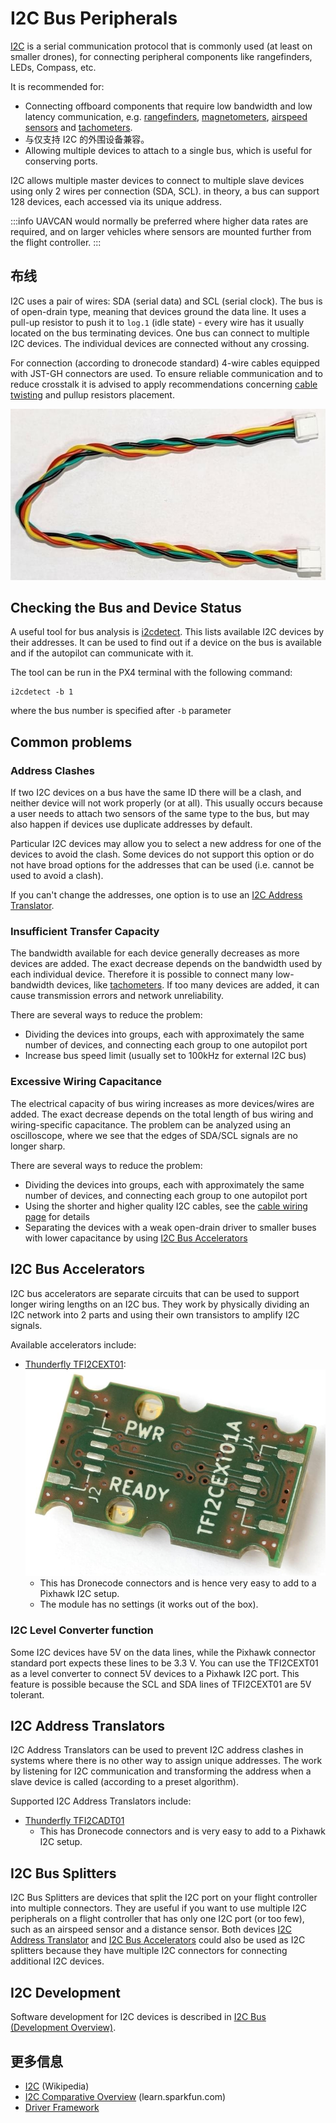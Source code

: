 # I2C Bus Peripherals

[I2C](https://en.wikipedia.org/wiki/I2C) is a serial communication protocol that is commonly used (at least on smaller drones), for connecting peripheral components like rangefinders, LEDs, Compass, etc.

It is recommended for:

- Connecting offboard components that require low bandwidth and low latency communication, e.g. [rangefinders](../sensor/rangefinders.md), [magnetometers](../gps_compass/magnetometer.md), [airspeed sensors](../sensor/airspeed.md) and [tachometers](../sensor/tachometers.md).
- 与仅支持 I2C 的外围设备兼容。
- Allowing multiple devices to attach to a single bus, which is useful for conserving ports.

I2C allows multiple master devices to connect to multiple slave devices using only 2 wires per connection (SDA, SCL).
in theory, a bus can support 128 devices, each accessed via its unique address.

:::info
UAVCAN would normally be preferred where higher data rates are required, and on larger vehicles where sensors are mounted further from the flight controller.
:::

## 布线

I2C uses a pair of wires: SDA (serial data) and SCL (serial clock).
The bus is of open-drain type, meaning that devices ground the data line.
It uses a pull-up resistor to push it to `log.1` (idle state) - every wire has it usually located on the bus terminating devices.
One bus can connect to multiple I2C devices.
The individual devices are connected without any crossing.

For connection (according to dronecode standard) 4-wire cables equipped with JST-GH connectors are used.
To ensure reliable communication and to reduce crosstalk it is advised to apply recommendations concerning [cable twisting](../assembly/cable_wiring.md#i2c-cables) and pullup resistors placement.

![Cable twisting](../../assets/hardware/cables/i2c_jst-gh_cable.jpg)

## Checking the Bus and Device Status

A useful tool for bus analysis is [i2cdetect](../modules/modules_command.md#i2cdetect).
This lists available I2C devices by their addresses.
It can be used to find out if a device on the bus is available and if the autopilot can communicate with it.

The tool can be run in the PX4 terminal with the following command:

```
i2cdetect -b 1
```

where the bus number is specified after `-b` parameter

## Common problems

### Address Clashes

If two I2C devices on a bus have the same ID there will be a clash, and neither device will not work properly (or at all).
This usually occurs because a user needs to attach two sensors of the same type to the bus, but may also happen if devices use duplicate addresses by default.

Particular I2C devices may allow you to select a new address for one of the devices to avoid the clash.
Some devices do not support this option or do not have broad options for the addresses that can be used (i.e. cannot be used to avoid a clash).

If you can't change the addresses, one option is to use an [I2C Address Translator](#i2c-address-translators).

### Insufficient Transfer Capacity

The bandwidth available for each device generally decreases as more devices are added. The exact decrease depends on the bandwidth used by each individual device. Therefore it is possible to connect many low-bandwidth devices, like [tachometers](../sensor/tachometers.md).
If too many devices are added, it can cause transmission errors and network unreliability.

There are several ways to reduce the problem:

- Dividing the devices into groups, each with approximately the same number of devices, and connecting each group to one autopilot port
- Increase bus speed limit (usually set to 100kHz for external I2C bus)

### Excessive Wiring Capacitance

The electrical capacity of bus wiring increases as more devices/wires are added. The exact decrease depends on the total length of bus wiring and wiring-specific capacitance.
The problem can be analyzed using an oscilloscope, where we see that the edges of SDA/SCL signals are no longer sharp.

There are several ways to reduce the problem:

- Dividing the devices into groups, each with approximately the same number of devices, and connecting each group to one autopilot port
- Using the shorter and higher quality I2C cables, see the [cable wiring page](../assembly/cable_wiring.md#i2c-cables) for details
- Separating the devices with a weak open-drain driver to smaller buses with lower capacitance by using [I2C Bus Accelerators](#i2c-bus-accelerators)

## I2C Bus Accelerators

I2C bus accelerators are separate circuits that can be used to support longer wiring lengths on an I2C bus.
They work by physically dividing an I2C network into 2 parts and using their own transistors to amplify I2C signals.

Available accelerators include:

- [Thunderfly TFI2CEXT01](https://docs.thunderfly.cz/avionics/TFI2CEXT01/):
  ![I2C bus extender](../../assets/peripherals/i2c_tfi2cext/tfi2cext01a_bottom.jpg)
  - This has Dronecode connectors and is hence very easy to add to a Pixhawk I2C setup.
  - The module has no settings (it works out of the box).

### I2C Level Converter function

Some I2C devices have 5V on the data lines, while the Pixhawk connector standard port expects these lines to be 3.3 V.
You can use the TFI2CEXT01 as a level converter to connect 5V devices to a Pixhawk I2C port. This feature is possible because the SCL and SDA lines of TFI2CEXT01 are 5V tolerant.

## I2C Address Translators

I2C Address Translators can be used to prevent I2C address clashes in systems where there is no other way to assign unique addresses.
The work by listening for I2C communication and transforming the address when a slave device is called (according to a preset algorithm).

Supported I2C Address Translators include:

- [Thunderfly TFI2CADT01](../sensor_bus/translator_tfi2cadt.md)
  - This has Dronecode connectors and is very easy to add to a Pixhawk I2C setup.

## I2C Bus Splitters

I2C Bus Splitters are devices that split the I2C port on your flight controller into multiple connectors.
They are useful if you want to use multiple I2C peripherals on a flight controller that has only one I2C port (or too few), such as an airspeed sensor and a distance sensor. Both devices [I2C Address Translator](../sensor_bus/translator_tfi2cadt.md) and [I2C Bus Accelerators](#i2c-bus-accelerators) could also be used as I2C splitters because they have multiple I2C connectors for connecting additional I2C devices.

## I2C Development

Software development for I2C devices is described in [I2C Bus (Development Overview)](../sensor_bus/i2c_development.md).

## 更多信息

- [I2C](https://en.wikipedia.org/wiki/I%C2%B2C) (Wikipedia)
- [I2C Comparative Overview](https://learn.sparkfun.com/tutorials/i2c) (learn.sparkfun.com)
- [Driver Framework](../middleware/drivers.md)

